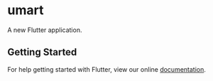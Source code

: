 # umart

A new Flutter application.

## Getting Started

For help getting started with Flutter, view our online
[documentation](https://flutter.io/).
